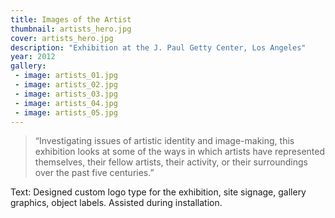 ```yaml
---
title: Images of the Artist
thumbnail: artists_hero.jpg
cover: artists_hero.jpg
description: "Exhibition at the J. Paul Getty Center, Los Angeles"
year: 2012
gallery:
 - image: artists_01.jpg
 - image: artists_02.jpg
 - image: artists_03.jpg
 - image: artists_04.jpg
 - image: artists_05.jpg
---
```

> “Investigating issues of artistic identity and image-making, this exhibition looks at some of the ways in which artists have represented themselves, their fellow artists, their activity, or their surroundings over the past five centuries.”

Text: Designed custom logo type for the exhibition, site signage, gallery graphics, object labels. Assisted during installation. 
